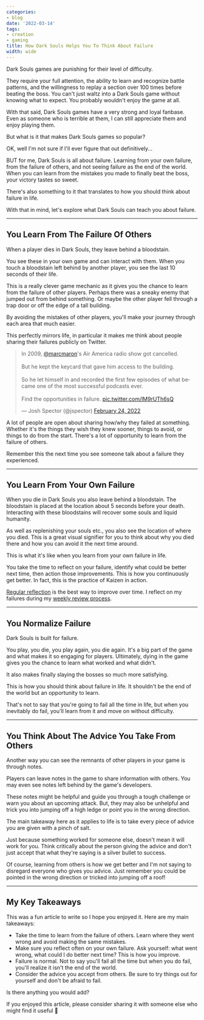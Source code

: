 ```yaml
---
categories:
- blog
date: '2022-03-14'
tags:
- creation
- gaming
title: How Dark Souls Helps You To Think About Failure
width: wide
---
```


Dark Souls games are punishing for their level of difficulty. 

They require your full attention, the ability to learn and recognize battle patterns, and the willingness to replay a section over 100 times before beating the boss. You can't just waltz into a Dark Souls game without knowing what to expect. You probably wouldn't enjoy the game at all.

With that said, Dark Souls games have a very strong and loyal fanbase. Even as someone who is terrible at them, I can still appreciate them and enjoy playing them.

But what is it that makes Dark Souls games so popular? 

OK, well I'm not sure if I'll ever figure that out definitively... 

BUT for me, Dark Souls is all about failure. Learning from your own failure, from the failure of others, and not seeing failure as the end of the world. When you can learn from the mistakes you made to finally beat the boss, your victory tastes so sweet.

There's also something to it that translates to how you should think about failure in life.

With that in mind, let's explore what Dark Souls can teach you about failure.

---

## You Learn From The Failure Of Others

When a player dies in Dark Souls, they leave behind a bloodstain.

You see these in your own game and can interact with them. When you touch a bloodstain left behind by another player, you see the last 10 seconds of their life.

This is a really clever game mechanic as it gives you the chance to learn from the failure of other players. Perhaps there was a sneaky enemy that jumped out from behind something. Or maybe the other player fell through a trap door or off the edge of a tall building.

By avoiding the mistakes of other players, you'll make your journey through each area that much easier.

This perfectly mirrors life, in particular it makes me think about people sharing their failures publicly on Twitter.

<blockquote class="twitter-tweet"><p lang="en" dir="ltr">In 2009, <a href="https://twitter.com/marcmaron?ref_src=twsrc%5Etfw">@marcmaron</a>&#39;s Air America radio show got cancelled.<br><br>But he kept the keycard that gave him access to the building.<br><br>So he let himself in and recorded the first few episodes of what became one of the most successful podcasts ever.<br><br>Find the opportunities in failure. <a href="https://t.co/lM9rUTh6sQ">pic.twitter.com/lM9rUTh6sQ</a></p>&mdash; Josh Spector (@jspector) <a href="https://twitter.com/jspector/status/1496925603030716421?ref_src=twsrc%5Etfw">February 24, 2022</a></blockquote> <script async src="https://platform.twitter.com/widgets.js" charset="utf-8"></script>

A lot of people are open about sharing how/why they failed at something. Whether it's the things they wish they knew sooner, things to avoid, or things to do from the start. There's a lot of opportunity to learn from the failure of others.

Remember this the next time you see someone talk about a failure they experienced.

---

## You Learn From Your Own Failure

When you die in Dark Souls you also leave behind a bloodstain. The bloodstain is placed at the location about 5 seconds before your death. Interacting with these bloodstains will recover some souls and liquid humanity.

As well as replenishing your souls etc., you also see the location of where you died. This is a great visual signifier for you to think about why you died there and how you can avoid it the next time around.

This is what it's like when you learn from your own failure in life. 

You take the time to reflect on your failure, identify what could be better next time, then action those improvements. This is how you continuously get better. In fact, this is the practice of Kaizen in action.

[Regular reflection](https://www.mishacreatrix.com/regular-reflection) is the best way to improve over time. I reflect on my failures during my [weekly review process](https://www.mishacreatrix.com/weekly-review-obsidian).

---

## You Normalize Failure

Dark Souls is built for failure. 

You play, you die, you play again, you die again. It's a big part of the game and what makes it so engaging for players. Ultimately, dying in the game gives you the chance to learn what worked and what didn't. 

It also makes finally slaying the bosses so much more satisfying.

This is how you should think about failure in life. It shouldn't be the end of the world but an opportunity to learn.

That's not to say that you're going to fail all the time in life, but when you inevitably do fail, you'll learn from it and move on without difficulty.

---

## You Think About The Advice You Take From Others

Another way you can see the remnants of other players in your game is through notes.

Players can leave notes in the game to share information with others. You may even see notes left behind by the game's developers. 

These notes might be helpful and guide you through a tough challenge or warn you about an upcoming attack. But, they may also be unhelpful and trick you into jumping off a high ledge or point you in the wrong direction.

The main takeaway here as it applies to life is to take every piece of advice you are given with a pinch of salt. 

Just because something worked for someone else, doesn't mean it will work for you. Think critically about the person giving the advice and don't just accept that what they're saying is a silver bullet to success.

Of course, learning from others is how we get better and I'm not saying to disregard everyone who gives you advice. Just remember you could be pointed in the wrong direction or tricked into jumping off a roof!

---

## My Key Takeaways

This was a fun article to write so I hope you enjoyed it. Here are my main takeaways:

- Take the time to learn from the failure of others. Learn where they went wrong and avoid making the same mistakes.
- Make sure you reflect often on your own failure. Ask yourself: what went wrong, what could I do better next time? This is how you improve.
- Failure is normal. Not to say you'll fail all the time but when you do fail, you'll realize it isn't the end of the world.
- Consider the advice you accept from others. Be sure to try things out for yourself and don't be afraid to fail.

Is there anything you would add?


If you enjoyed this article, please consider sharing it with someone else who might find it useful 🤗